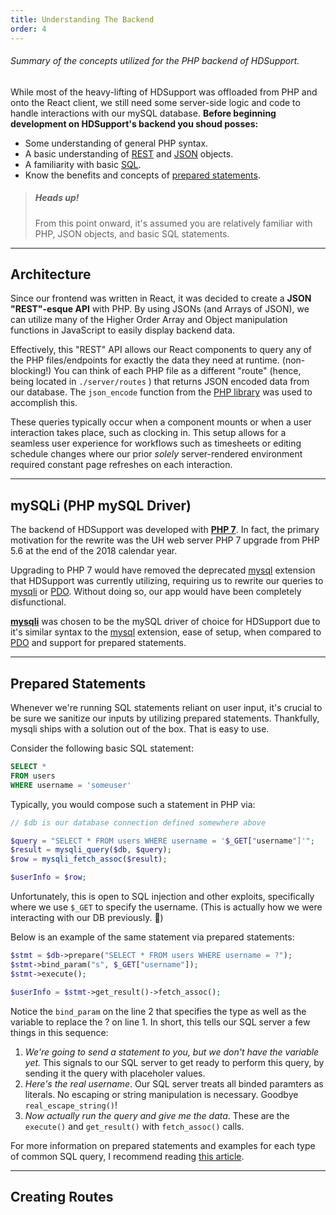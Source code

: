 ```yaml
---
title: Understanding The Backend
order: 4
---
```


###### Summary of the concepts utilized for the PHP backend of HDSupport.

<section id="intro" aria-label="Introduction to the backend">

While most of the heavy-lifting of HDSupport was offloaded from PHP and onto the React client, we still need some server-side logic and code to handle interactions with our mySQL database. **Before beginning development on HDSupport's backend you shoud posses:**

-   Some understanding of general PHP syntax.
-   A basic understanding of [REST](https://developer.mozilla.org/en-US/docs/Glossary/REST) and [JSON](https://developer.mozilla.org/en-US/docs/Web/JavaScript/Reference/Global_Objects/JSON) objects.
-   A familiarity with basic [SQL](https://www.w3schools.com/sql/).
-   Know the benefits and concepts of [prepared statements](http://php.net/manual/en/mysqli.quickstart.prepared-statements.php).

> ##### Heads up!
>
> From this point onward, it's assumed you are relatively familiar with PHP, JSON objects, and basic SQL statements.

</section>

---

<section id="architecture" aria-label="Backend architecture">

## Architecture

Since our frontend was written in React, it was decided to create a **JSON "REST"-esque API** with PHP. By using JSONs (and Arrays of JSON), we can utilize many of the Higher Order Array and Object manipulation functions in JavaScript to easily display backend data.

Effectively, this "REST" API allows our React components to query any of the PHP files/endpoints for exactly the data they need at runtime. (non-blocking!) You can think of each PHP file as a different "route" (hence, being located in `./server/routes` ) that returns JSON encoded data from our database. The `json_encode` function from the [PHP library](http://php.net/manual/en/function.json-encode.php) was used to accomplish this.

These queries typically occur when a component mounts or when a user interaction takes place, such as clocking in. This setup allows for a seamless user experience for workflows such as timesheets or editing schedule changes where our prior _solely_ server-rendered environment required constant page refreshes on each interaction.

</section>

---

<section id="mysql-driver" aria-label="Which mySQL driver was used?">

## mySQLi (PHP mySQL Driver)

The backend of HDSupport was developed with [**PHP 7**](http://php.net/manual/en/migration70.new-features.php#migration70.new-features.scalar-type-declarations). In fact, the primary motivation for the rewrite was the UH web server PHP 7 upgrade from PHP 5.6 at the end of the 2018 calendar year.

Upgrading to PHP 7 would have removed the deprecated [mysql](http://php.net/manual/en/book.mysql.php) extension that HDSupport was currently utilizing, requiring us to rewrite our queries to [mysqli](http://php.net/manual/en/book.mysqli.php) or [PDO](http://php.net/manual/en/ref.pdo-mysql.php). Without doing so, our app would have been completely disfunctional.

[**mysqli**](http://php.net/manual/en/book.mysqli.php) was chosen to be the mySQL driver of choice for HDSupport due to it's similar syntax to the [mysql](http://php.net/manual/en/book.mysql.php) extension, ease of setup, when compared to [PDO](http://php.net/manual/en/ref.pdo-mysql.php) and support for prepared statements.

</section>

---

<section id="prepared-statements" aria-label="Prepared Statements">

## Prepared Statements

Whenever we're running SQL statements reliant on user input, it's crucial to be sure we sanitize our inputs by utilizing prepared statements. Thankfully, mysqli ships with a solution out of the box. That is easy to use.

Consider the following basic SQL statement:

```sql
SELECT *
FROM users
WHERE username = 'someuser'
```

Typically, you would compose such a statement in PHP via:

```php
// $db is our database connection defined somewhere above

$query = "SELECT * FROM users WHERE username = '$_GET["username"]'";
$result = mysqli_query($db, $query);
$row = mysqli_fetch_assoc($result);

$userInfo = $row;
```

Unfortunately, this is open to SQL injection and other exploits, specifically where we use `$_GET` to specify the username. (This is actually how we were interacting with our DB previously. 🤔)

Below is an example of the same statement via prepared statements:

```php
$stmt = $db->prepare("SELECT * FROM users WHERE username = ?");
$stmt->bind_param("s", $_GET["username"]);
$stmt->execute();

$userInfo = $stmt->get_result()->fetch_assoc();
```

Notice the `bind_param` on the line 2 that specifies the type as well as the variable to replace the ? on line 1. In short, this tells our SQL server a few things in this sequence:

1. _We're going to send a statement to you, but we don't have the variable yet._ This signals to our SQL server to get ready to perform this query, by sending it the query with placeholer values.
2. _Here's the real username_. Our SQL server treats all binded paramters as literals. No escaping or string manipulation is necessary. Goodbye `real_escape_string()`!
3. _Now actually run the query and give me the data_. These are the `execute()` and `get_result()` with `fetch_assoc()` calls.

For more information on prepared statements and examples for each type of common SQL query, I recommend reading [this article](https://websitebeaver.com/prepared-statements-in-php-mysqli-to-prevent-sql-injection).

</section>

---

<section id="creating-routes" aria-label="Creating A New Route">

## Creating Routes

</section>
